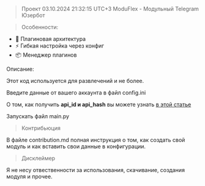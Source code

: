> Проект 03.10.2024 21:32:15 UTC+3
> ModuFlex - Модульный Telegram Юзербот

> Особенности:

- 🧩 Плагиновая архитектура
- ⚡ Гибкая настройка через конфиг
- 📦 Менеджер плагинов

Описание:

Этот код используется для развлечений и не более.

Введите данные от вашего аккаунта в файл config.ini

О том, как получить **api_id и api_hash** вы можете узнать [в этой статье](https://teletype.in/@sakurahost/GetApi)

Запускать файл main.py

> Контрибьюция

В файле contribution.md полная инструкция о том, как создать свой модуль и как вставить свои данные в конфигурации.

> Дисклеймер

Я не несу отвественности за использования, скачивание, создания модуля и прочее.
